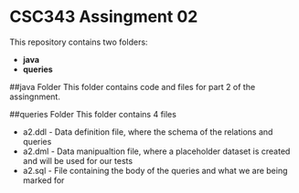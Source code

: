 CSC343 Assingment 02 
===============

This repository contains two folders:
 
 * **java**
 * **queries**
 
##java Folder
This folder contains code and files for part 2 of the assingnment.

##queries Folder
This folder contains 4 files

 * a2.ddl - Data definition file, where the schema of the relations and queries
 * a2.dml - Data manipualtion file, where a placeholder dataset is created and will be used for our tests
 * a2.sql - File containing the body of the queries and what we are being marked for
 

